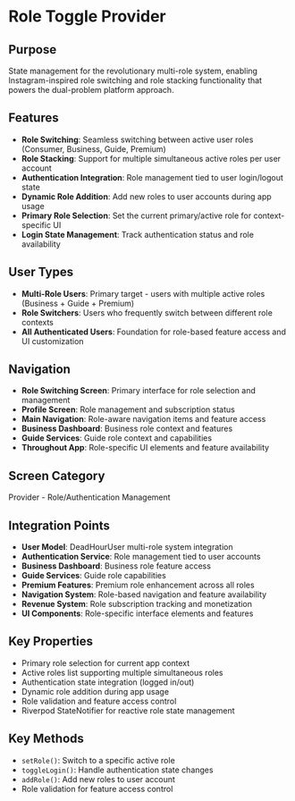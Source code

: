 # Role Toggle Provider

## Purpose
State management for the revolutionary multi-role system, enabling Instagram-inspired role switching and role stacking functionality that powers the dual-problem platform approach.

## Features
- **Role Switching**: Seamless switching between active user roles (Consumer, Business, Guide, Premium)
- **Role Stacking**: Support for multiple simultaneous active roles per user account
- **Authentication Integration**: Role management tied to user login/logout state
- **Dynamic Role Addition**: Add new roles to user accounts during app usage
- **Primary Role Selection**: Set the current primary/active role for context-specific UI
- **Login State Management**: Track authentication status and role availability

## User Types
- **Multi-Role Users**: Primary target - users with multiple active roles (Business + Guide + Premium)
- **Role Switchers**: Users who frequently switch between different role contexts
- **All Authenticated Users**: Foundation for role-based feature access and UI customization

## Navigation
- **Role Switching Screen**: Primary interface for role selection and management
- **Profile Screen**: Role management and subscription status
- **Main Navigation**: Role-aware navigation items and feature access
- **Business Dashboard**: Business role context and features
- **Guide Services**: Guide role context and capabilities
- **Throughout App**: Role-specific UI elements and feature availability

## Screen Category
Provider - Role/Authentication Management

## Integration Points
- **User Model**: DeadHourUser multi-role system integration
- **Authentication Service**: Role management tied to user accounts
- **Business Dashboard**: Business role feature access
- **Guide Services**: Guide role capabilities
- **Premium Features**: Premium role enhancement across all roles
- **Navigation System**: Role-based navigation and feature availability
- **Revenue System**: Role subscription tracking and monetization
- **UI Components**: Role-specific interface elements and features

## Key Properties
- Primary role selection for current app context
- Active roles list supporting multiple simultaneous roles
- Authentication state integration (logged in/out)
- Dynamic role addition during app usage
- Role validation and feature access control
- Riverpod StateNotifier for reactive role state management

## Key Methods
- `setRole()`: Switch to a specific active role
- `toggleLogin()`: Handle authentication state changes
- `addRole()`: Add new roles to user account
- Role validation for feature access control